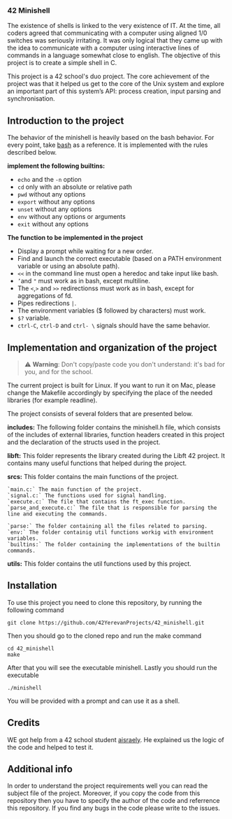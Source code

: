 ### 42 Minishell

The existence of shells is linked to the very existence of IT. At the time, all coders agreed that communicating with
a computer using aligned 1/0 switches was seriously irritating. It was only logical that they came up with the idea 
to communicate with a computer using interactive lines of commands in a language somewhat close to english. The 
objective of this project is to create a simple shell in C.

This project is a 42 school's duo project. The core achievement of the project was that it helped us  get to the core
of the Unix system and explore an important part of this system’s API: process creation, input parsing and 
synchronisation.

## Introduction to the project

The behavior of the minishell is heavily based on the bash behavior. For every point, take [bash](https://www.gnu.org/software/bash/manual/bash.pdf) as a reference. It is implemented with the rules described below.

__implement the following builtins:__

- `echo` and the `-n` option
- `cd` only with an absolute or relative path
- `pwd` without any options
- `export` without any options
- `unset` without any options
- `env` without any options or arguments
- `exit` without any options

__The function to be implemented in the project__

- Display a prompt while waiting for a new order.
-  Find and launch the correct executable (based on a PATH environment variable
or using an absolute path).
- `<<` in the command line must open a heredoc and take input like bash.
- `’`and `"` must work as in bash, except multiline.
- The `<`,`>` and `>>` redirectionss must work as in bash, except for
aggregations of fd.
-  Pipes redirections `|`.
- The environment variables ($ followed by characters) must work.
- `$?` variable.
- `ctrl-C`, `ctrl-D` and `ctrl- \` signals should have the same behavior.

## Implementation and organization of the project

> ⚠️ **Warning**: Don't copy/paste code you don't understand: it's bad for you, and for the school.

The current project is built for Linux. If you want to run it on Mac, please change the Makefile accordingly 
by specifying the place of the needed libraries (for example readline).

The project consists of several folders that are presented below.

__includes:__
	The following folder contains the minishell.h file, which consists of the includes of external libraries, function
	headers created in this project and the declaration of the structs used in the project.

__libft:__
	This folder represents the library created during the Libft 42 project. It contains many useful functions that
	helped during the project.

__srcs:__
	This folder contains the main functions of the project.

	`main.c:` The main function of the project.
	`signal.c:` The functions used for signal handling.
	`execute.c:` The file that contains the ft_exec function. 
	`parse_and_execute.c:` The file that is responsible for parsing the line and executing the commands.
	
	`parse:` The folder containing all the files related to parsing.
	`env:` The folder containig util functions workig with environment variables. 
	`builtins:` The folder containing the implementations of the builtin commands.

__utils:__
	This folder contains the util functions used by this project.

## Installation

To use this project you need to clone this repository, by running the following command

```
git clone https://github.com/42YerevanProjects/42_minishell.git
```
Then you should go to the cloned repo and run the make command

```
cd 42_minishell
make
```
After that you will see the executable minishell. Lastly you should run the executable

```
./minishell
```
You will be provided with a prompt and can use it as a shell.

## Credits

WE got help from a 42 school student [aisraely](https://github.com/Mampacuk). He explained us the logic of the code and helped to test it.

## Additional info

In order to understand the project requirements well you can read the subject file of the project. Moreover, if you
copy the code from this repository then you have to specify the author of the code and referrence this repository. If
you find any bugs in the code please write to the issues.
